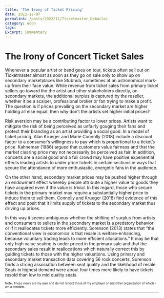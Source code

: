 ```yaml
---
title: 'The Irony of Ticket Pricing'
date: 2022-12-07
permalink: /posts/2022/11/Ticketmaster_Debacle/
category: econ
tags:
Excerpt: Commentary
---
```


# The Irony of Concert Ticket Sales

Whenever a popular artist or band goes on tour, tickets often sell out on Ticketmaster almost as soon as they go on sale only to show up on secondary marketplaces like Stubhub, sometimes at an astronomical mark-up from their face value. While revenue from ticket sales from primary ticket sellers go toward the the artist and other stakeholders directly, on secondary markets, the additional surplus is captured by the reseller, whether it be a scalper, professional broker or fan trying to make a profit. The question is if prices prevailing on the secondary market are higher holding all else equal, then why don’t the artists set higher initial prices?

Risk aversion may be a contributing factor to lower prices. Artists want to mitigate the risk of being perceived as unfairly gouging their fans and protect their branding as an artist providing a social good. In a model of ticket pricing, Alan Krueger and Marie Connolly (2018) include a discount factor to a consumer’s willingness to pay which is proportional to a ticket’s price. Kahneman (1986) argued that customers value fairness and that the market clearing price may not necessarily be perceived as fair. In addition, concerts are a social good and a full crowd may have positive experiential effects leading artists to under price tickets in certain sections in ways that secure the attendance of more enthusiastic, energetic fans in the audience. 

On the other hand, secondary market prices may be pushed higher through an endowment effect whereby people attribute a higher value to goods they have acquired even if the value is trivial. In this regard, those who secure tickets in the primary market may require a substantially higher price to induce them to sell them. Connolly and Krueger (2018) find evidence of this effect and posit that it limits supply of tickets to the secondary market thus driving up prices.

In this way it seems ambiguous whether the shifting of surplus from artists and consumers to sellers in the secondary market is a predatory behavior or if it reallocates tickets more efficiently.  Sorenson (2013) states that “the conventional view in economics is that resale is welfare-enhancing, because voluntary trading leads to more efficient allocations.” It may be that only high value seating is under priced in the primary sale and that the secondary sales result in reallocations which naturally correct this by guiding tickets to those with the higher valuations. Using primary and secondary market transaction data covering 56 rock concerts, Sorenson finds a strong association between seat quality and the likelihood of resale. Seats in highest demand were about four times more likely to have tickets resold than low to mid quality seats. 

<sub><sup>Note: These views are my own and do not reflect those of my employer or any other organization of which I am a member.</sup></sub>

------